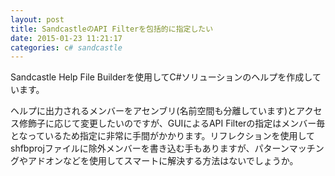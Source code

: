 ```yaml
---
layout: post
title: SandcastleのAPI Filterを包括的に指定したい
date: 2015-01-23 11:21:17
categories: c# sandcastle
---
```

<!-- {% raw %} -->
<p>Sandcastle Help File Builderを使用してC#ソリューションのヘルプを作成しています。</p>

<p>ヘルプに出力されるメンバーをアセンブリ(名前空間も分離しています)とアクセス修飾子に応じて変更したいのですが、GUIによるAPI Filterの指定はメンバー毎となっているため指定に非常に手間がかかります。リフレクションを使用してshfbprojファイルに除外メンバーを書き込む手もありますが、パターンマッチングやアドオンなどを使用してスマートに解決する方法はないでしょうか。</p>
<!-- {% endraw %} -->
